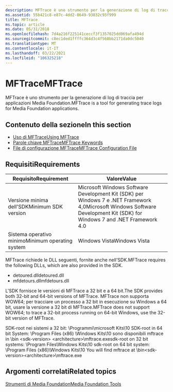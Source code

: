 ```yaml
---
description: MFTrace è uno strumento per la generazione di log di traccia per applicazioni Media Foundation.
ms.assetid: 55b421c8-e87c-4dd2-8649-93832c93f999
title: MFTrace
ms.topic: article
ms.date: 05/31/2018
ms.openlocfilehash: 7d4a216f225141ceccf3f1357025dd069afa494d
ms.sourcegitcommit: c8ec1ded1ffffc364d3c4f560bb2171da0dc5040
ms.translationtype: MT
ms.contentlocale: it-IT
ms.lasthandoff: 03/22/2021
ms.locfileid: "106325218"
---
```

# <a name="mftrace"></a><span data-ttu-id="6f4b4-103">MFTrace</span><span class="sxs-lookup"><span data-stu-id="6f4b4-103">MFTrace</span></span>

<span data-ttu-id="6f4b4-104">MFTrace è uno strumento per la generazione di log di traccia per applicazioni Media Foundation.</span><span class="sxs-lookup"><span data-stu-id="6f4b4-104">MFTrace is a tool for generating trace logs for Media Foundation applications.</span></span>

## <a name="in-this-section"></a><span data-ttu-id="6f4b4-105">Contenuto della sezione</span><span class="sxs-lookup"><span data-stu-id="6f4b4-105">In this section</span></span>

-   [<span data-ttu-id="6f4b4-106">Uso di MFTrace</span><span class="sxs-lookup"><span data-stu-id="6f4b4-106">Using MFTrace</span></span>](using-mftrace.md)
-   [<span data-ttu-id="6f4b4-107">Parole chiave MFTrace</span><span class="sxs-lookup"><span data-stu-id="6f4b4-107">MFTrace Keywords</span></span>](mftrace-keywords.md)
-   [<span data-ttu-id="6f4b4-108">File di configurazione MFTrace</span><span class="sxs-lookup"><span data-stu-id="6f4b4-108">MFTrace Configuration File</span></span>](mftrace-configuration-file.md)

## <a name="requirements"></a><span data-ttu-id="6f4b4-109">Requisiti</span><span class="sxs-lookup"><span data-stu-id="6f4b4-109">Requirements</span></span>



| <span data-ttu-id="6f4b4-110">Requisito</span><span class="sxs-lookup"><span data-stu-id="6f4b4-110">Requirement</span></span> | <span data-ttu-id="6f4b4-111">Valore</span><span class="sxs-lookup"><span data-stu-id="6f4b4-111">Value</span></span> |
|--------------------------|---------------------------------------------------------------------------------------|
| <span data-ttu-id="6f4b4-112">Versione minima dell'SDK</span><span class="sxs-lookup"><span data-stu-id="6f4b4-112">Minimum SDK version</span></span>      | <span data-ttu-id="6f4b4-113">Microsoft Windows Software Development Kit (SDK) per Windows 7 e .NET Framework 4,0</span><span class="sxs-lookup"><span data-stu-id="6f4b4-113">Microsoft Windows Software Development Kit (SDK) for Windows 7 and .NET Framework 4.0</span></span> |
| <span data-ttu-id="6f4b4-114">Sistema operativo minimo</span><span class="sxs-lookup"><span data-stu-id="6f4b4-114">Minimum operating system</span></span> | <span data-ttu-id="6f4b4-115">Windows Vista</span><span class="sxs-lookup"><span data-stu-id="6f4b4-115">Windows Vista</span></span>                                                                         |



 

<span data-ttu-id="6f4b4-116">MFTrace richiede le DLL seguenti, fornite anche nell'SDK.</span><span class="sxs-lookup"><span data-stu-id="6f4b4-116">MFTrace requires the following DLLs, which are also provided in the SDK.</span></span>

-   <span data-ttu-id="6f4b4-117">detoured.dll</span><span class="sxs-lookup"><span data-stu-id="6f4b4-117">detoured.dll</span></span>
-   <span data-ttu-id="6f4b4-118">mfdetours.dll</span><span class="sxs-lookup"><span data-stu-id="6f4b4-118">mfdetours.dll</span></span>

<span data-ttu-id="6f4b4-119">L'SDK fornisce le versioni di MFTrace a 32 bit e a 64 bit.</span><span class="sxs-lookup"><span data-stu-id="6f4b4-119">The SDK provides both 32-bit and 64-bit versions of MFTrace.</span></span> <span data-ttu-id="6f4b4-120">MFTrace non supporta WOW64; per tracciare un processo a 32 bit in esecuzione su Windows a 64 bit, usare la versione a 32 bit di MFTrace.</span><span class="sxs-lookup"><span data-stu-id="6f4b4-120">MFTrace does not support WOW64; to trace a 32-bit process running on 64-bit Windows, use the 32-bit version of MFTrace.</span></span>

<span data-ttu-id="6f4b4-121">SDK-root nei sistemi a 32 bit: \Programmi\microsoft Kits\10 SDK-root in 64 bit System: \Program Files (x86) \Windows Kits\10 sono disponibili mftrace in <SDK-root> \bin \<sdk-version> \<architecture>\mftrace.exe</span><span class="sxs-lookup"><span data-stu-id="6f4b4-121">sdk-root on 32 bit systems: \Program Files\Windows Kits\10 sdk-root on 64 bit system: \Program Files (x86)\Windows Kits\10 You will find mftrace at <sdk-root>\bin\<sdk-version>\<architecture>\mftrace.exe</span></span>

## <a name="related-topics"></a><span data-ttu-id="6f4b4-122">Argomenti correlati</span><span class="sxs-lookup"><span data-stu-id="6f4b4-122">Related topics</span></span>

<dl> <dt>

[<span data-ttu-id="6f4b4-123">Strumenti di Media Foundation</span><span class="sxs-lookup"><span data-stu-id="6f4b4-123">Media Foundation Tools</span></span>](media-foundation-tools.md)
</dt> </dl>

 

 



